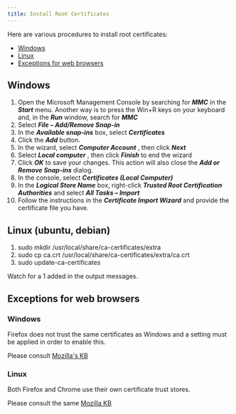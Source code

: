 ```yaml
---
title: Install Root Certificates
---
```

Here are various procedures to install root certificates:

- [Windows](#windows)
- [Linux](#linux-(ubuntu%2C-debian))
- [Exceptions for web browsers](#exceptions-for-web-browsers)

## Windows

1. Open the Microsoft Management Console by searching for ***MMC*** in the ***Start*** menu. Another way is to press the Win+R keys on your keyboard and, in the ***Run*** window, search for ***MMC***
1. Select ***File – Add/Remove Snap-in***
1. In the ***Available snap-ins*** box, select ***Certificates***
1. Click the ***Add*** button.
1. In the wizard, select ***Computer Account*** , then click ***Next***
1. Select ***Local computer*** , then click ***Finish*** to end the wizard
1. Click ***OK*** to save your changes. This action will also close the ***Add or Remove Snap-ins*** dialog.
1. In the console, select ***Certificates (Local Computer)***
1. In the ***Logical Store Name*** box, right-click ***Trusted Root Certification Authorities*** and select ***All Tasks – Import***
1. Follow the instructions in the ***Certificate Import Wizard*** and provide the certificate file you have.

## Linux (ubuntu, debian)

1. sudo mkdir /usr/local/share/ca-certificates/extra
1. sudo cp ca.crt /usr/local/share/ca-certificates/extra/ca.crt
1. sudo update-ca-certificates

Watch for a 1 added in the output messages.

## Exceptions for web browsers

### Windows

Firefox does not trust the same certificates as Windows and a setting must be applied in order to enable this.

Please consult [Mozilla's KB](https://support.mozilla.org/en-US/kb/setting-certificate-authorities-firefox)

### Linux

Both Firefox and Chrome use their own certificate trust stores.

Please consult the same [Mozilla KB](https://support.mozilla.org/en-US/kb/setting-certificate-authorities-firefox)